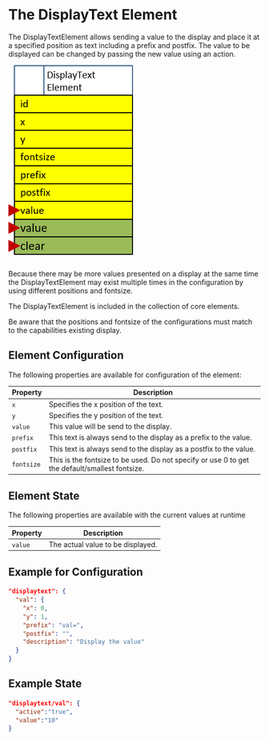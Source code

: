 # The DisplayText Element

The DisplayTextElement allows sending a value to the display and place it at a specified position as text including a prefix and postfix.
The value to be displayed can be changed by passing the new value using an action.

![displaytextelement](displaytextelement.png)

Because there may be more values presented on a display at the same time the 
DisplayTextElement may exist multiple times in the configuration by using different positions and fontsize.

The DisplayTextElement is included in the collection of core elements.

Be aware that the positions and fontsize of the configurations must match to the capabilities existing display.


## Element Configuration

The following properties are available for configuration of the element:

| Property   | Description                                                                                    |
| ---------- | ---------------------------------------------------------------------------------------------- |
| `x`        | Specifies the x position of the text.                                                          |
| `y`        | Specifies the y position of the text.                                                          |
| `value`    | This value will be send to the display.                                                        |
| `prefix`   | This text is always send to the display as a prefix to the value.                              |
| `postfix`  | This text is always send to the display as a postfix to the value.                             |
| `fontsize` | This is the fontsize to be used. Do not specify or use 0 to get the default/smallest fontsize. |


## Element State

The following properties are available with the current values at runtime

| Property | Description                       |
| -------- | --------------------------------- |
| `value`  | The actual value to be displayed. |


## Example for Configuration

```JSON
"displaytext": {
  "val": {
    "x": 0,
    "y": 1,
    "prefix": "val=",
    "postfix": "",
    "description": "Display the value"
  }
}
```

## Example State

```JSON
"displaytext/val": {
  "active":"true",
  "value":"10"
}
```
